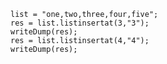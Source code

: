 
```luceescript+trycf
list = "one,two,three,four,five";
res = list.listinsertat(3,"3");
writeDump(res);
res = list.listinsertat(4,"4");
writeDump(res);
```

